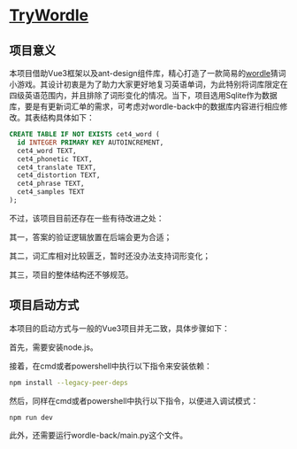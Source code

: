 # **[TryWordle](https://github.com/HeQianye/TryWodle)** #

## 项目意义

本项目借助Vue3框架以及ant-design组件库，精心打造了一款简易的[wordle](https://www.nytimes.com/games/wordle/index.html)猜词小游戏。其设计初衷是为了助力大家更好地复习英语单词，为此特别将词库限定在四级英语范围内，并且排除了词形变化的情况。当下，项目选用Sqlite作为数据库，要是有更新词汇单的需求，可考虑对wordle-back中的数据库内容进行相应修改。其表结构具体如下：

```sql
CREATE TABLE IF NOT EXISTS cet4_word (
  id INTEGER PRIMARY KEY AUTOINCREMENT,
  cet4_word TEXT,
  cet4_phonetic TEXT,
  cet4_translate TEXT,
  cet4_distortion TEXT,
  cet4_phrase TEXT,
  cet4_samples TEXT
);
```

不过，该项目目前还存在一些有待改进之处：

其一，答案的验证逻辑放置在后端会更为合适；

其二，词汇库相对比较匮乏，暂时还没办法支持词形变化；

其三，项目的整体结构还不够规范。

## 项目启动方式

本项目的启动方式与一般的Vue3项目并无二致，具体步骤如下：

首先，需要安装node.js。

接着，在cmd或者powershell中执行以下指令来安装依赖：

```bash
npm install --legacy-peer-deps
```

然后，同样在cmd或者powershell中执行以下指令，以便进入调试模式：

```bash
npm run dev
```

此外，还需要运行wordle-back/main.py这个文件。
